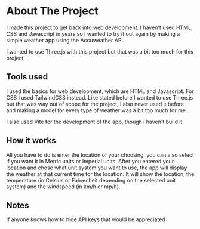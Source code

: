 # About The Project

I made this project to get back into web development. I haven't used HTML, CSS and Javascript in years so I wanted to try it out again by making a simple weather app using the Accuweather API.

I wanted to use Three.js with this project but that was a bit too much for this project.

## Tools used

I used the basics for web development, which are HTML and Javascript. For CSS I used TailwindCSS instead.
Like stated before I wanted to use Three.js but that was way out of scope for the project, I also never used it before and making a model for every type of weather was a bit too much for me.

I also used Vite for the development of the app, though i haven't build it.

## How it works

All you have to do is enter the location of your choosing, you can also select if you want it in Metric units or Imperial units.
After you entered your location and chose what unit system you want to use, the app will display the weather at that current time for the location.
It will show the location, the temperature (in Celsius or Fahrenheit depending on the selected unit system) and the windspeed (in km/h or mp/h).

## Notes

If anyone knows how to hide API keys that would be appreciated
